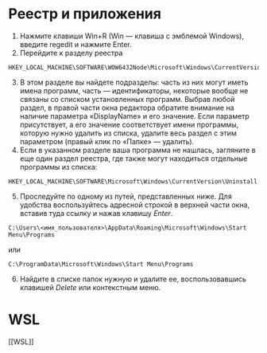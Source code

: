 # Реестр и приложения
1. Нажмите клавиши Win+R (Win — клавиша с эмблемой Windows), введите regedit и нажмите Enter.
2. Перейдите к разделу реестра
```
HKEY_LOCAL_MACHINE\SOFTWARE\WOW6432Node\Microsoft\Windows\CurrentVersion\Uninstall\
```   
3. В этом разделе вы найдете подразделы: часть из них могут иметь имена программ, часть — идентификаторы, некоторые вообще не связаны со списком установленных программ. Выбрав любой раздел, в правой части окна редактора обратите внимание на наличие параметра «DisplayName» и его значение. Если параметр присутствует, а его значение соответствует имени программы, которую нужно удалить из списка, удалите весь раздел с этим параметром (правый клик по «Папке» — удалить).
4. Если в указанном разделе ваша программа не нашлась, загляните в еще один раздел реестра, где также могут находиться отдельные программы из списка:
```
HKEY_LOCAL_MACHINE\SOFTWARE\Microsoft\Windows\CurrentVersion\Uninstall
```
5. Проследуйте по одному из путей, представленных ниже. Для удобства воспользуйтесь адресной строкой в верхней части окна, вставив туда ссылку и нажав клавишу _Enter_.

```
C:\Users\<имя_пользователя>\AppData\Roaming\Microsoft\Windows\Start Menu\Programs
```
или
```
C:\ProgramData\Microsoft\Windows\Start Menu\Programs
```
6. Найдите в списке папок нужную и удалите ее, воспользовавшись клавишей _Delete_ или контекстным меню.

# WSL
[[WSL]]